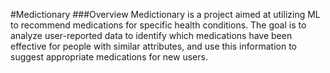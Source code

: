 #Medictionary
###Overview
Medictionary is a project aimed at utilizing ML to recommend medications for specific health conditions. The goal is to analyze user-reported data to identify which medications have been effective for people with similar attributes, and use this information to suggest appropriate medications for new users.
